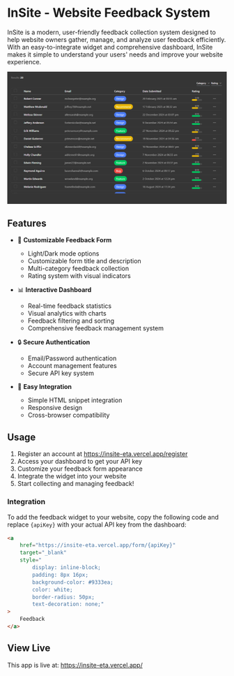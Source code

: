 # InSite - Website Feedback System



InSite is a modern, user-friendly feedback collection system designed to help website owners gather, manage, and analyze user feedback efficiently. With an easy-to-integrate widget and comprehensive dashboard, InSite makes it simple to understand your users' needs and improve your website experience.

<img src="dashboardImage.png" width="600" alt="Dashboard Preview">

## Features

- 🎨 **Customizable Feedback Form**
  - Light/Dark mode options
  - Customizable form title and description
  - Multi-category feedback collection
  - Rating system with visual indicators

- 📊 **Interactive Dashboard**
  - Real-time feedback statistics
  - Visual analytics with charts
  - Feedback filtering and sorting
  - Comprehensive feedback management system

- 🔒 **Secure Authentication**
  - Email/Password authentication
  - Account management features
  - Secure API key system

- 🔌 **Easy Integration**
  - Simple HTML snippet integration
  - Responsive design
  - Cross-browser compatibility

## Usage

1. Register an account at https://insite-eta.vercel.app/register
2. Access your dashboard to get your API key
3. Customize your feedback form appearance
4. Integrate the widget into your website
5. Start collecting and managing feedback!

### Integration

To add the feedback widget to your website, copy the following code and replace `{apiKey}` with your actual API key from the dashboard:

```html
<a 
    href="https://insite-eta.vercel.app/form/{apiKey}"
    target="_blank"
    style="
        display: inline-block;
        padding: 8px 16px;
        background-color: #9333ea;
        color: white;
        border-radius: 50px;
        text-decoration: none;"
>
    Feedback
</a>
```

## View Live
This app is live at: https://insite-eta.vercel.app/